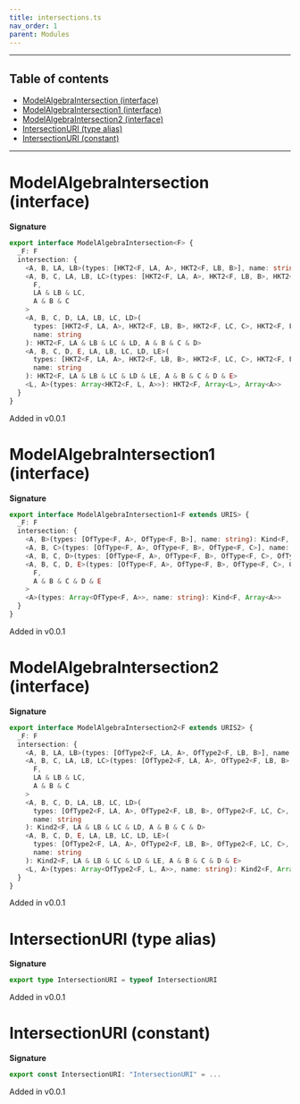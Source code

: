 ```yaml
---
title: intersections.ts
nav_order: 1
parent: Modules
---
```


---

<h2 class="text-delta">Table of contents</h2>

- [ModelAlgebraIntersection (interface)](#modelalgebraintersection-interface)
- [ModelAlgebraIntersection1 (interface)](#modelalgebraintersection1-interface)
- [ModelAlgebraIntersection2 (interface)](#modelalgebraintersection2-interface)
- [IntersectionURI (type alias)](#intersectionuri-type-alias)
- [IntersectionURI (constant)](#intersectionuri-constant)

---

# ModelAlgebraIntersection (interface)

**Signature**

```ts
export interface ModelAlgebraIntersection<F> {
  _F: F
  intersection: {
    <A, B, LA, LB>(types: [HKT2<F, LA, A>, HKT2<F, LB, B>], name: string): HKT2<F, LA & LB, A & B>
    <A, B, C, LA, LB, LC>(types: [HKT2<F, LA, A>, HKT2<F, LB, B>, HKT2<F, LC, C>], name: string): HKT2<
      F,
      LA & LB & LC,
      A & B & C
    >
    <A, B, C, D, LA, LB, LC, LD>(
      types: [HKT2<F, LA, A>, HKT2<F, LB, B>, HKT2<F, LC, C>, HKT2<F, LD, D>],
      name: string
    ): HKT2<F, LA & LB & LC & LD, A & B & C & D>
    <A, B, C, D, E, LA, LB, LC, LD, LE>(
      types: [HKT2<F, LA, A>, HKT2<F, LB, B>, HKT2<F, LC, C>, HKT2<F, LD, D>, HKT2<F, LE, E>],
      name: string
    ): HKT2<F, LA & LB & LC & LD & LE, A & B & C & D & E>
    <L, A>(types: Array<HKT2<F, L, A>>): HKT2<F, Array<L>, Array<A>>
  }
}
```

Added in v0.0.1

# ModelAlgebraIntersection1 (interface)

**Signature**

```ts
export interface ModelAlgebraIntersection1<F extends URIS> {
  _F: F
  intersection: {
    <A, B>(types: [OfType<F, A>, OfType<F, B>], name: string): Kind<F, A & B>
    <A, B, C>(types: [OfType<F, A>, OfType<F, B>, OfType<F, C>], name: string): Kind<F, A & B & C>
    <A, B, C, D>(types: [OfType<F, A>, OfType<F, B>, OfType<F, C>, OfType<F, D>], name: string): Kind<F, A & B & C & D>
    <A, B, C, D, E>(types: [OfType<F, A>, OfType<F, B>, OfType<F, C>, OfType<F, D>, OfType<F, E>], name: string): Kind<
      F,
      A & B & C & D & E
    >
    <A>(types: Array<OfType<F, A>>, name: string): Kind<F, Array<A>>
  }
}
```

Added in v0.0.1

# ModelAlgebraIntersection2 (interface)

**Signature**

```ts
export interface ModelAlgebraIntersection2<F extends URIS2> {
  _F: F
  intersection: {
    <A, B, LA, LB>(types: [OfType2<F, LA, A>, OfType2<F, LB, B>], name: string): Kind2<F, LA & LB, A & B>
    <A, B, C, LA, LB, LC>(types: [OfType2<F, LA, A>, OfType2<F, LB, B>, OfType2<F, LC, C>], name: string): Kind2<
      F,
      LA & LB & LC,
      A & B & C
    >
    <A, B, C, D, LA, LB, LC, LD>(
      types: [OfType2<F, LA, A>, OfType2<F, LB, B>, OfType2<F, LC, C>, OfType2<F, LD, D>],
      name: string
    ): Kind2<F, LA & LB & LC & LD, A & B & C & D>
    <A, B, C, D, E, LA, LB, LC, LD, LE>(
      types: [OfType2<F, LA, A>, OfType2<F, LB, B>, OfType2<F, LC, C>, OfType2<F, LD, D>, OfType2<F, LE, E>],
      name: string
    ): Kind2<F, LA & LB & LC & LD & LE, A & B & C & D & E>
    <L, A>(types: Array<OfType2<F, L, A>>, name: string): Kind2<F, Array<L>, Array<A>>
  }
}
```

Added in v0.0.1

# IntersectionURI (type alias)

**Signature**

```ts
export type IntersectionURI = typeof IntersectionURI
```

Added in v0.0.1

# IntersectionURI (constant)

**Signature**

```ts
export const IntersectionURI: "IntersectionURI" = ...
```

Added in v0.0.1
